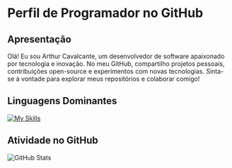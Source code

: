 # Perfil de Programador no GitHub

## Apresentação

Olá! Eu sou Arthur Cavalcante, um desenvolvedor de software apaixonado por tecnologia e inovação. No meu GitHub, compartilho projetos pessoais, contribuições open-source e experimentos com novas tecnologias. Sinta-se à vontade para explorar meus repositórios e colaborar comigo!

## Linguagens Dominantes

[![My Skills](https://skillicons.dev/icons?i=js,html,css,javascript,python,golang,C#)](https://skillicons.dev)

## Atividade no GitHub

![GitHub Stats](https://github-readme-stats.vercel.app/api?username=arthurcavalcante&show_icons=true&theme=radical)
